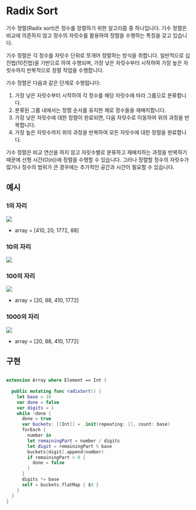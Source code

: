 # Radix Sort

기수 정렬(Radix sort)은 정수를 정렬하기 위한 알고리즘 중 하나입니다. 기수 정렬은 비교에 의존하지 않고 정수의 자릿수를 활용하여 정렬을 수행하는 특징을 갖고 있습니다.

기수 정렬은 각 정수를 자릿수 단위로 쪼개어 정렬하는 방식을 취합니다. 일반적으로 십진법(10진법)을 기반으로 하여 수행되며, 가장 낮은 자릿수부터 시작하여 가장 높은 자릿수까지 반복적으로 정렬 작업을 수행합니다.

기수 정렬은 다음과 같은 단계로 수행됩니다:

1. 가장 낮은 자릿수부터 시작하여 각 정수를 해당 자릿수에 따라 그룹으로 분류합니다.
2. 분류된 그룹 내에서는 정렬 순서를 유지한 채로 정수들을 재배치합니다.
3. 가장 낮은 자릿수에 대한 정렬이 완료되면, 다음 자릿수로 이동하여 위의 과정을 반복합니다.
4. 가장 높은 자릿수까지 위의 과정을 반복하여 모든 자릿수에 대한 정렬을 완료합니다.

기수 정렬은 비교 연산을 하지 않고 자릿수별로 분류하고 재배치하는 과정을 반복하기 때문에 선형 시간(O(n))에 정렬을 수행할 수 있습니다. 그러나 정렬할 정수의 자릿수가 많거나 정수의 범위가 큰 경우에는 추가적인 공간과 시간이 필요할 수 있습니다.

## 예시

### 1의 자리
![](https://hackmd.io/_uploads/rktRblDv3.png)
- array = [410, 20, 1772, 88]

### 10의 자리
![](https://hackmd.io/_uploads/HkN1Mevwn.png)

### 100의 자리
![](https://hackmd.io/_uploads/S16kMxDPh.png)
- array = [20, 88, 410, 1772]

### 1000의 자리
![](https://hackmd.io/_uploads/H1VezxwD2.png)
- array = [20, 88, 410, 1772]

## 구현

```swift

extension Array where Element == Int {
  
  public mutating func radixSort() {
    let base = 10
    var done = false
    var digits = 1
    while !done {
      done = true
      var buckets: [[Int]] = .init(repeating: [], count: base)
      forEach {
        number in
        let remainingPart = number / digits
        let digit = remainingPart % base
        buckets[digit].append(number)
        if remainingPart > 0 {
          done = false
        }
      }
      digits *= base
      self = buckets.flatMap { $0 }
    }
  }
}

```
